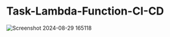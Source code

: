 # Task-Lambda-Function-CI-CD


![Screenshot 2024-08-29 165118](https://github.com/user-attachments/assets/2e4dd539-75ea-4a3c-bc78-b0549f07971b)
